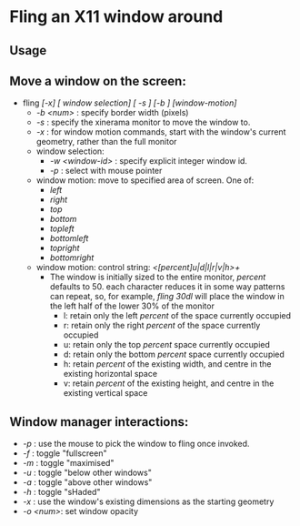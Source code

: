 # Fling an X11 window around

## Usage

## Move a window on the screen:

- fling *\[-x\]* *\[ window selection\]* *\[ -s <screen> \]* *\[-b <border>\]*
  *\[window-motion\]*
   - *-b \<num\>* : specify border width (pixels)
   - *-s* : specify the xinerama monitor to move the window to.
   - *-x* : for window motion commands, start with the window's current geometry, rather than the full monitor
   - window selection:
      - *-w \<window-id\>* : specify explicit integer window id.
      - *-p* : select with mouse pointer
   - window motion:  move to specified area of screen. One of:
     - *left*
     - *right*
     - *top*
     - *bottom*
     - *topleft*
     - *bottomleft*
     - *topright*
     - *bottomright*
   - window motion: control string: *\<\[percent\]u|d|l|r|v|h\>+*
       - The window is initially sized to the entire monitor, *percent*
         defaults to 50. each character reduces it in some way patterns can
         repeat, so, for example, *fling 30dl* will place the window in the
         left half of the lower 30% of the monitor
         - l: retain only the left *percent* of the space currently occupied
         - r: retain only the right *percent* of the space currently occupied
         - u: retain only the top *percent* space currently occupied
         - d: retain only the bottom *percent* space currently occupied
         - h: retain *percent* of the existing width, and centre in the
           existing horizontal space
         - v: retain *percent* of the existing height, and centre in the
           existing vertical space

## Window manager interactions: 
  *   *-p*        : use the mouse to pick the window to fling once invoked.
  *   *-f*        : toggle "fullscreen"
  *   *-m*        : toggle "maximised"
  *   *-u*        : toggle "below other windows"
  *   *-a*        : toggle "above other windows"
  *   *-h*        : toggle "sHaded"
  *   *-x*        : use the window's existing dimensions as the starting
      geometry
  *   *-o \<num\>*: set window opacity
